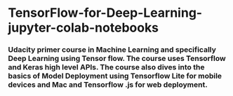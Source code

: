 # TensorFlow-for-Deep-Learning-jupyter-colab-notebooks
### Udacity primer course in Machine Learning and specifically Deep Learning using Tensor flow. The course uses Tensorflow and Keras high level APIs. The course also dives into the basics of Model Deployment using Tensorflow Lite for mobile devices and Mac and Tensorflow .js for web deployment.
